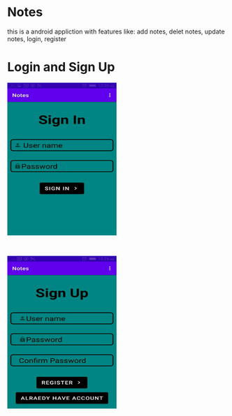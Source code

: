 # Notes
this is a android appliction with features like: add notes, delet notes, update notes, login, register

# Login and Sign Up
<img src="imges/login.jpg" width="250" height="350" >  <pre> <pre> <img src="imges/sginup.jpg" width="250" height="350" >
